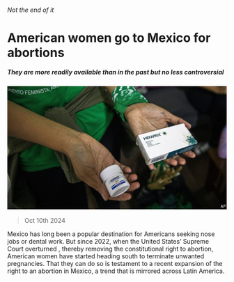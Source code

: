 ###### Not the end of it

# American women go to Mexico for abortions 

##### They are more readily available than in the past but no less controversial 

![image](images/20241012_AMP501.jpg) 

> Oct 10th 2024 

Mexico has long been a popular destination for Americans seeking nose jobs or dental work. But since 2022, when the United States’ Supreme Court overturned , thereby removing the constitutional right to abortion, American women have started heading south to terminate unwanted pregnancies. That they can do so is testament to a recent expansion of the right to an abortion in Mexico, a trend that is mirrored across Latin America.

